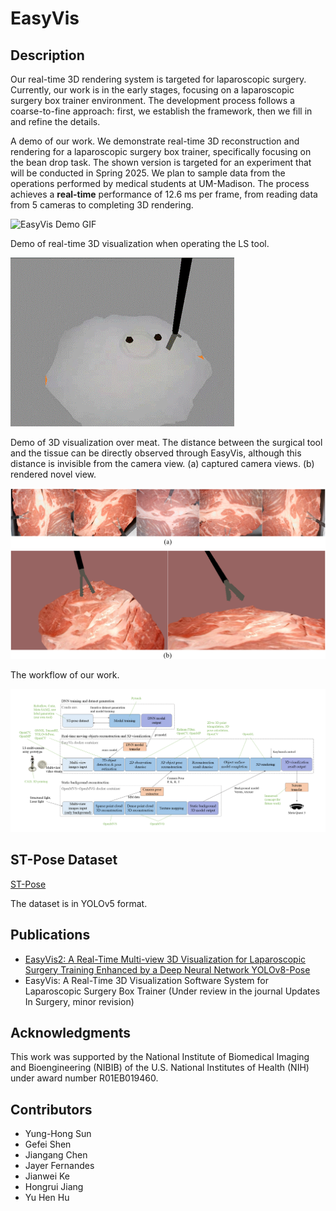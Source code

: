 # EasyVis
## Description
Our real-time 3D rendering system is targeted for laparoscopic surgery. Currently, our work is in the early stages, focusing on a laparoscopic surgery box trainer environment. The development process follows a coarse-to-fine approach: first, we establish the framework, then we fill in and refine the details.

A demo of our work. We demonstrate real-time 3D reconstruction and rendering for a laparoscopic surgery box trainer, specifically focusing on the bean drop task. The shown version is targeted for an experiment that will be conducted in Spring 2025. We plan to sample data from the operations performed by medical students at UM-Madison. The process achieves a **real-time** performance of 12.6 ms per frame, from reading data from 5 cameras to completing 3D rendering.

![EasyVis Demo GIF](https://github.com/Yunghong/EasyVis/blob/main/easyvis%20demo.gif)

Demo of real-time 3D visualization when operating the LS tool.

![EasyVis Demo GIF](https://github.com/Yunghong/EasyVis/blob/main/novelView.gif)

Demo of 3D visualization over meat. The distance between the surgical tool and the tissue can be directly observed through EasyVis, although this distance is invisible from the camera view. (a) captured camera views. (b) rendered novel view.

![Meat Visualization](https://github.com/Yunghong/EasyVis/blob/main/3DVisualizationOverMeat.png)

The workflow of our work.

![Project Logo](https://github.com/Yunghong/EasyVis/blob/main/easyvisPipelineV2.png)

## ST-Pose Dataset
[ST-Pose](https://uwmadison.box.com/s/49t1hc1ctdpe1a70ssqj0xw46azofbq4)

The dataset is in YOLOv5 format.

## Publications
* [EasyVis2: A Real-Time Multi-view 3D Visualization for Laparoscopic Surgery Training Enhanced by a Deep Neural Network YOLOv8-Pose](https://arxiv.org/abs/2412.16742)
* EasyVis: A Real-Time 3D Visualization Software System for Laparoscopic Surgery Box Trainer (Under review in the journal Updates In Surgery, minor revision)

## Acknowledgments
This work was supported by the National Institute of Biomedical Imaging and Bioengineering (NIBIB) of the U.S. National Institutes of Health (NIH) under award number R01EB019460.

## Contributors
- Yung-Hong Sun
- Gefei Shen
- Jiangang Chen
- Jayer Fernandes
- Jianwei Ke
- Hongrui Jiang
- Yu Hen Hu
